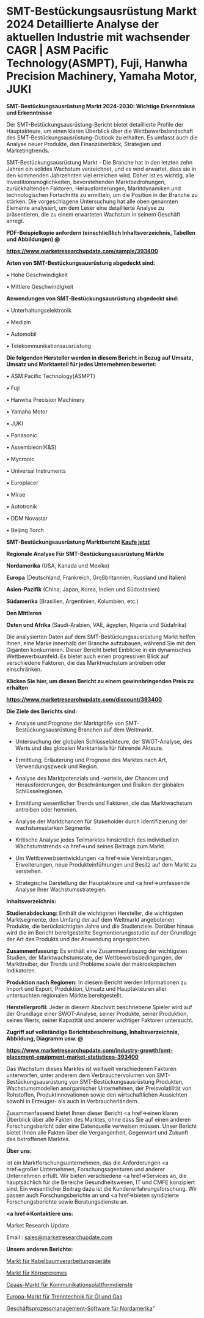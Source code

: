 # SMT-Bestückungsausrüstung Markt 2024 Detaillierte Analyse der aktuellen Industrie mit wachsender CAGR | ASM Pacific Technology(ASMPT), Fuji, Hanwha Precision Machinery, Yamaha Motor, JUKI

<strong>SMT-Bestückungsausrüstung Markt 2024-2030: Wichtige Erkenntnisse und Erkenntnisse</strong>

Der SMT-Bestückungsausrüstung-Bericht bietet detaillierte Profile der Hauptakteure, um einen klaren Überblick über die Wettbewerbslandschaft des SMT-Bestückungsausrüstung-Outlook zu erhalten. Es umfasst auch die Analyse neuer Produkte, den Finanzüberblick, Strategien und Marketingtrends.

SMT-Bestückungsausrüstung Markt - Die Branche hat in den letzten zehn Jahren ein solides Wachstum verzeichnet, und es wird erwartet, dass sie in den kommenden Jahrzehnten viel erreichen wird. Daher ist es wichtig, alle Investitionsmöglichkeiten, bevorstehenden Marktbedrohungen, zurückhaltenden Faktoren, Herausforderungen, Marktdynamiken und technologischen Fortschritte zu ermitteln, um die Position in der Branche zu stärken. Die vorgeschlagene Untersuchung hat alle oben genannten Elemente analysiert, um dem Leser eine detaillierte Analyse zu präsentieren, die zu einem erwarteten Wachstum in seinem Geschäft anregt.



<strong><b>PDF-Beispielkopie anfordern (einschließlich Inhaltsverzeichnis, Tabellen und Abbildungen) @ </b></strong>

<strong><a href=https://www.marketresearchupdate.com/sample/393400>

<strong>https://www.marketresearchupdate.com/sample/393400</u></a></strong></strong>



<strong>Arten von SMT-Bestückungsausrüstung abgedeckt sind:</strong>

• Hohe Geschwindigkeit

• Mittlere Geschwindigkeit



<strong>Anwendungen von SMT-Bestückungsausrüstung abgedeckt sind:</strong>

• Unterhaltungselektronik

• Medizin

• Automobil

• Telekommunikationsausrüstung



<strong>Die folgenden Hersteller werden in diesem Bericht in Bezug auf Umsatz, Umsatz und Marktanteil für jedes Unternehmen bewertet:</strong>

• ASM Pacific Technology(ASMPT)

• Fuji

• Hanwha Precision Machinery

• Yamaha Motor

• JUKI

• Panasonic

• Assembleon(K&S)

• Mycronic

• Universal Instruments

• Europlacer

• Mirae

• Autotronik

• DDM Novastar

• Beijing Torch



<strong>SMT-Bestückungsausrüstung Marktbericht <a href=https://www.marketresearchupdate.com/buynow/393400>Kaufe jetzt</a></strong>



<strong>Regionale Analyse Für SMT-Bestückungsausrüstung Märkte</strong>



<strong>Nordamerika</strong> (USA, Kanada und Mexiko)



<strong>Europa</strong> (Deutschland, Frankreich, Großbritannien, Russland und Italien)



<strong>Asien-Pazifik</strong> (China, Japan, Korea, Indien und Südostasien)



<strong>Südamerika</strong> (Brasilien, Argentinien, Kolumbien, etc.)



<strong>Den Mittleren</strong> 

<strong>Osten und Afrika</strong> (Saudi-Arabien, VAE, ägypten, Nigeria und Südafrika)

Die analysierten Daten auf dem SMT-Bestückungsausrüstung Markt helfen Ihnen, eine Marke innerhalb der Branche aufzubauen, während Sie mit den Giganten konkurrieren. Dieser Bericht bietet Einblicke in ein dynamisches Wettbewerbsumfeld. Es bietet auch einen progressiven Blick auf verschiedene Faktoren, die das Marktwachstum antreiben oder einschränken.



<strong>Klicken Sie hier, um diesen Bericht zu einem gewinnbringenden Preis zu erhalten
</strong>

<strong><a href=https://www.marketresearchupdate.com/discount/393400>https://www.marketresearchupdate.com/discount/393400</b></u></strong></a>



<strong>Die Ziele des Berichts sind:</strong>

- Analyse und Prognose der Marktgröße von SMT-Bestückungsausrüstung Branchen auf dem Weltmarkt.

- Untersuchung der globalen Schlüsselakteure, der SWOT-Analyse, des Werts und des globalen Marktanteils für führende Akteure.

- Ermittlung, Erläuterung und Prognose des Marktes nach Art, Verwendungszweck und Region.

- Analyse des Marktpotenzials und -vorteils, der Chancen und Herausforderungen, der Beschränkungen und Risiken der globalen Schlüsselregionen.

- Ermittlung wesentlicher Trends und Faktoren, die das Marktwachstum antreiben oder hemmen.

- Analyse der Marktchancen für Stakeholder durch Identifizierung der wachstumsstarken Segmente.

- Kritische Analyse jedes Teilmarktes hinsichtlich des individuellen Wachstumstrends <a href=>und</a> seines Beitrags zum Markt.

- Um Wettbewerbsentwicklungen <a href=>wie</a> Vereinbarungen, Erweiterungen, neue Produkteinführungen und Besitz auf dem Markt zu verstehen.

- Strategische Darstellung der Hauptakteure und <a href=>umfas</a>sende Analyse ihrer Wachstumsstrategien.



<strong>Inhaltsverzeichnis:</strong>



<strong>Studienabdeckung:</strong> Enthält die wichtigsten Hersteller, die wichtigsten Marktsegmente, den Umfang der auf dem Weltmarkt angebotenen Produkte, die berücksichtigten Jahre und die Studienziele. Darüber hinaus wird die im Bericht bereitgestellte Segmentierungsstudie auf der Grundlage der Art des Produkts und der Anwendung angesprochen.



<strong>Zusammenfassung:</strong> Es enthält eine Zusammenfassung der wichtigsten Studien, der Marktwachstumsrate, der Wettbewerbsbedingungen, der Markttreiber, der Trends und Probleme sowie der makroskopischen Indikatoren.



<strong>Produktion nach Regionen:</strong> In diesem Bericht werden Informationen zu Import und Export, Produktion, Umsatz und Hauptakteuren aller untersuchten regionalen Märkte bereitgestellt.



<strong>Herstellerprofil:</strong> Jeder in diesem Abschnitt beschriebene Spieler wird auf der Grundlage einer SWOT-Analyse, seiner Produkte, seiner Produktion, seines Werts, seiner Kapazität und anderer wichtiger Faktoren untersucht.



<strong><b>Zugriff auf vollständige Berichtsbeschreibung, Inhaltsverzeichnis, Abbildung, Diagramm usw. @ </b></strong>

<strong><a href=https://www.marketresearchupdate.com/industry-growth/smt-placement-equipment-market-statistices-393400>https://www.marketresearchupdate.com/industry-growth/smt-placement-equipment-market-statistices-393400</a></strong>

Das Wachstum dieses Marktes ist weltweit verschiedenen Faktoren unterworfen, unter anderem dem Verbrauchervolumen von SMT-Bestückungsausrüstung von SMT-Bestückungsausrüstung Produkten, Wachstumsmodellen anorganischer Unternehmen, der Preisvolatilität von Rohstoffen, Produktinnovationen sowie den wirtschaftlichen Aussichten sowohl in Erzeuger- als auch in Verbraucherländern.

Zusammenfassend bietet Ihnen dieser Bericht <a href=>einen</a> klaren Überblick über alle Fakten des Marktes, ohne dass Sie auf einen anderen Forschungsbericht oder eine Datenquelle verweisen müssen. Unser Bericht bietet Ihnen alle Fakten über die Vergangenheit, Gegenwart und Zukunft des betroffenen Marktes.



<strong>Über uns:</strong>

 ist ein Marktforschungsunternehmen, das die Anforderungen <a href=>großer</a> Unternehmen, Forschungsagenturen und anderer Unternehmen erfüllt. Wir bieten verschiedene <a href=>Services</a> an, die hauptsächlich für die Bereiche Gesundheitswesen, IT und CMFE konzipiert sind. Ein wesentlicher Beitrag dazu ist die Kundenerfahrungsforschung. Wir passen auch Forschungsberichte an und <a href=>bieten</a> syndizierte Forschungsberichte sowie Beratungsdienste an.



<strong><a href=>Kontaktiere uns:</a></strong>

Market Research Update

Email : sales@marketresearchupdate.com



<strong>Unsere anderen Berichte:</strong>

<a href=https://www.linkedin.com/pulse/wire-harness-processing-equipment-market>Markt für Kabelbaumverarbeitungsgeräte</a>

<a href=https://www.linkedin.com/pulse/body-cream-market-size-emerging-trends>Markt für Körpercremes</a>

<a href=https://www.linkedin.com/pulse/ommunications-platform-service-cpaas-market-2023-1f>Cpaas-Markt für Kommunikationsplattformdienste</a>

<a href=https://www.linkedin.com/pulse/europe-separation-technology-oil-gas-market>Europa-Markt für Trenntechnik für Öl und Gas</a>

<a href=https://www.linkedin.com/pulse/north-america-business-process-management-software>Geschäftsprozessmanagement-Software für Nordamerika</a>"
